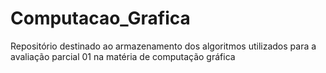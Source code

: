 # Computacao_Grafica
Repositório destinado ao armazenamento dos algoritmos utilizados para a avaliação parcial 01 na matéria de computação gráfica 

